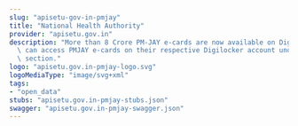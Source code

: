 ```yaml
---
slug: "apisetu-gov-in-pmjay"
title: "National Health Authority"
provider: "apisetu.gov.in"
description: "More than 8 Crore PM-JAY e-cards are now available on DigiLocker.Beneficiaries\
  \ can access PMJAY e-cards on their respective Digilocker account under issued document\
  \ section."
logo: "apisetu.gov.in-pmjay-logo.svg"
logoMediaType: "image/svg+xml"
tags:
- "open_data"
stubs: "apisetu.gov.in-pmjay-stubs.json"
swagger: "apisetu.gov.in-pmjay-swagger.json"
---
```

